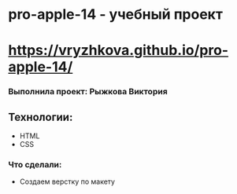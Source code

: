 # pro-apple-14 - учебный проект

# https://vryzhkova.github.io/pro-apple-14/

### Выполнила проект: Рыжкова Виктория

## Технологии:

- HTML
- CSS

### Что сделали:

- Создаем верстку по макету
